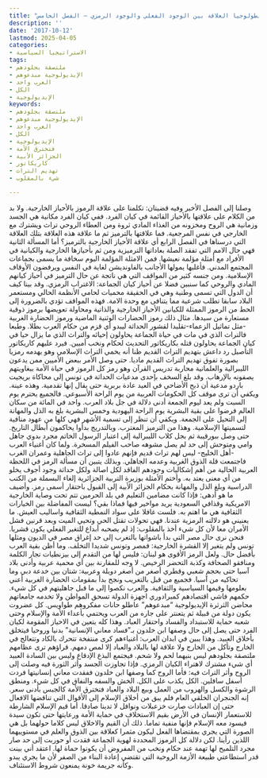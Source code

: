 ```yaml
---
title: "أنطولوجيا العلاقة بين الوجود الفعلي والوجود الرمزي – الفصل الخامس"
description: ''
date: '2017-10-12'
lastmod: 2025-04-05
categories:
- الاستراتيجيا السياسية
tags:
- ملتصقة بجلودهم
- الإيديولوجية مبدعوهم
- العرب واحد
- الكل
- الإيديولوجية
keywords:
- ملتصقة بجلودهم
- الإيديولوجية مبدعوهم
- العرب واحد
- الكل
- الإيديولوجية
- فتخترق الأمة
- الجزائر الأبية
- كاريكاتور
- تهديم التراث
- شيء بالمقلوب

---
```

وصلنا إلى الفصل الأخير وفيه قضيتان: تكلمنا على علاقة الرموز بالأحياز الخارجية. ولا بد من الكلام على علاقتها بالأحياز القائمة في كيان الفرد. ففي كيان الفرد مكانية هي الجسد وزمانية هي الروح ومخزونه من الغذاء المادي ثروة ومن العطاء الروحي تراث ويشترك مع الخارجي في نفس المرجعية. فما علاقتها بالترميز ثم ما علاقة هذه العلاقة بتلك العلاقة التي درسناها في الفصل الرابع أي علاقة الأحياز الخارجية بالترميز؟ أما المسألة الثانية فهي حال الامم التي تفقد الصلة بعاداتها الترميزية ومن ثم بأحيازها الخارجية والكيانية في الأفراد مع أمثلة مؤلمة نعيشها. فمن الامثلة المؤلمة اليوم سخافة ما يسمى بجماعات المجتمع المدني. فأغلبها يمولها الأجانب بالفاونديشن لغاية في النفس ويرفضون الأوقاف الإسلامية. ومن جنسه كثير من المواقف التي هي ناتجة عن حال الترميز في أحياز كيانهم المادي والروحي كما سنبين فضلا عن أحياز كيان الجماعة: الاغتراب الرمزي. وقد بينا كيف أن الدول التي تسمى وطنية وهي في الحقيقة محميات لحامي الأنظمة الحالي ومستعمر البلاد سابقا تطلب شرعية مما يتنافى مع وحدة الامة. فهذه المواقف تؤدي بالضرورة إلى الحط من الرموز الممثلة للكيانين الأحياز الخارجية والذاتية ومحاولة تعويضها برموز ذوقية مستعارة من سيدها. مثال ذلك رموز الحضارات الوثنية الماضية ورموز الحضارة الغربية -مثل تماثيل الزعماء-تقليدا لقشور الحداثة ليبدو أي قزم من حكام العرب بطلا. وطبعا فالتراث الذي في مات في حياة الجماعة يحاولون إحيائه والتراث الذي ما يزال حيا في كيان الجماعة يحاولون قتله بكاريكاتور التحديث لحكام ونخب أميين. فيرد عليهم كاريكاتور التأصيل رد داعش بتهديم التراث القديم ظنا أنه يحمي التراث الإسلامي وهو يهدمه رمزيا بصورة تفوق تهديم التراث القديم ماديا. حتى وصل الأمر ببعض الأميين ممن يدعون الليبرالية والعلمانية محاربة تدريس القرآن وهو رمز كل الرموز في حياة الأمة ببغاويتهم يصفونه بالإرهاب. وقد بلغ السخف بإحدى مدعيات الحداثة في تونس إلى محاكاة بريجيت باردو مدعية أن ذبح الأضاحي في العيد عادة بربرية حتى يقال إنها تقدمية. وهذه عينة. ويكفي أن ترى موقف كل الحكومات العربية من يوم الراحة الأسبوعي. فالجميع يحترم يوم السبت ولم يعد ليوم الجمعة أدنى دلالة في جل بلاد العرب. واحد في المائة من سكان العالم فرضوا على بقية البشرية يوم الراحة اليهودية وخمس البشرية بلغ به الذل والمهانة إلى التحيل على الجمعة. ويكفي أن تنظر إلى تسمية الأشهر فهي كلها من عهود منافية لتسميتها الإسلامية. وهذا من الترميز المغترب. وبالتدريج بدأوا يحاكمون أبطال التاريخ. حتى وصل ببورقيبة ثم بجل كلاب الليبرالية إلى اعتبار الرسول الخاتم مجرد بدوي جاهل وامي ومتوحش إلى حد لم يصل مشوهه صاحب الفيلم المسخرة. ولما كان أغنياء العرب -أهل الخليج- ليس لهم تراث قديم فإنهم عادوا إلى تراث الجاهلية وعمران الغرب فاجتمعت قلة الذوق الغربية وعدمه الجاهلي. وبذلك يتبين أن مسألة الرمز في اللحظة العربية الحالية من أهم إشكاليات وجودهم الفاقد لكل اصالة ولكل حداثة وجود أجوف يخلو من أي معنى يعتد به. وأختم الأمثلة بوزيرة التربية الجزائرية إلغاء البسملة من الكتب الدراسية وبلغ الذل والمهانة بحكام الجزائر الأبية إلى القبول باحتقار أسمى رمز. وأضيف ما هو أدهى: فإذا كانت مضامين التعليم في بلد الحرمين تتم تحت وصاية الخارجية الامريكية وقذافي السعودية يريد مواخير فيها فماذا بقي؟ ليست المفاضلة بين الخيارات الثقافية هي ما اهتم به. فلست غافلا على سواد النمطية الثقافية واساليب العيش. ما يعنيني هو دلالته الرمزية عندنا. فهي تحولات تقتل الحي وتحيي الميت وبعد قرنين فشل الأمران معا لأن كل شيء أخذ بالمقلوب: إذ لم يصحبه أبداع للتغير الفعلي يكون قشريا. فنحن نرى حال مصر التي بدأ باشواتها بالتغرب إلى حد إغراق مصر في الديون ومثلها تونس ولم يتغير إلا القشرة الخارجية: فمصر وتونس شديدا التخلف. وما أظن بقية العرب بأفضل حال. ولعل الرمز الأقوى هو لبنان: فليس لها من التقدم إلى بيزنطيات تجار الكلمة ومنافقو الصحافة وكذبة التحضر الرخيص. لا وجه للمقارنة بين أي محمية عربية وأدنى بلاد آسيا حتى بحجم شعبي وقطري أصغر من أصغر دويلة وعربية: شتان بين خدعة دبي وما تحاكيه من آسيا. فجميع من قبل بالتغريب ونجح بدأ بمقومات الحضارة الغربية أعني بعلومها وقيمها السياسية والثقافية. والعرب نكصوا إلى ما قبل جاهليتهم في كل شيء. حكمهم فاشي اقتصادهم كمبرادوري اجهزة الدولة تسحق المواطن ولا تخدمه جامعاتهم محاضن الثرثرة الإيديولوجية “مبدعوهم” عاطلو حانات مفكروهم طواويس. كل عضروت يكون دولة من قبيلة ثم يتعنتر على جاره من العرب ويحتمي بأعداء الأمة والإسلام وحتى شعبه حماية للاستبداد والفساد واحتقار العباد. وهذا كله يتعين في الاحياز المقومة لكيان الفرد حتى يصل إلى حال وصفها ابن خلدون بـ”فساد معاني الإنسانية” بدنيا وروحيا فيتخلق بأخلاق العبيد. وهذا يبين في ابدان العرب: أغنياءهم كرى منتفخة تتحرك بالكاد وتتعالج في الخارج وتأكل من الخارج ولا علاقة لها بالبلاد والعباد إلا لمص دمهم. قراؤهم ترى عظامهم ملتصقة بجلودهم ليس بنيهما لحم ولا شحم. فيجتمع البذع الإدقاع وليس بين السادة العبيد أي شيء مشترك لاهتراء الكيان الرمزي. فإذا تجاوزت الجسد وأثر الثورة فيه وصلت إلى الروح وأثر التراث فيه: فأما الروح كما وصفها ابن خلدون ففقدت معاني إنسانيتها فردت أسفل سافلين. الكل يكذب على الكل. الخش والسفه والنفاق في كل شيء. ومنطق الرشوة والكسل والهروب من العمل وبيع البلاد والعباد فتخترق الأمة كالجبس بأدنى سعر. إنه الجنجران الخلقي العام فلم يبق من أخلاق الإسلام إلى الأقوال التي تناقضها الافعال حتى إن العبادات صارت خزعبلات ونوافل لا تدينا صادقا. أما قيم الإسلام الشارطة للاستعمار الإنسان في الأرض بقيم الاستخلاف في حماية الأمة ورعايتها حتى تكون سيدة فيسود معه الإسلام فإنها منفية تماما. ذلك أن القيم والاخلاق ليس كلاما حولهما بل هي الصورة التي يجري بمقتضاها الفعل ليكون مثمرا كعلاقة بين الذوق والعلم في مستوييهما اللذين رأينا. لكن دلالة كل الرموز المحددة لهوية الجماعة فقدت أو حوربت إلى حد صار مجرد التلميح لها تهمة عند حكام ونخب من المفروض أن يكونوا حماة لها. اعتقد أني بينت قدر استطاعتي طبيعة الأزمة الروحية التي تقتضي إعادة البناء من الصفر لأن ما يجري يبدو وكأنه جريمة خونة يمنعون شروط الاستئناف.

